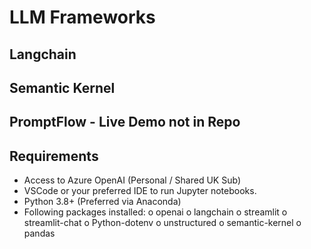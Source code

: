 # LLM Frameworks
## Langchain
## Semantic Kernel
## PromptFlow - Live Demo not in Repo

## Requirements
-	Access to Azure OpenAI (Personal / Shared UK Sub)
-	VSCode or your preferred IDE to run Jupyter notebooks.
-	Python 3.8+ (Preferred via Anaconda)
-	Following packages installed:
o	openai
o	langchain
o	streamlit
o	streamlit-chat
o	Python-dotenv
o	unstructured
o	semantic-kernel
o	pandas
